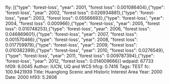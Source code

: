 fly: [{"type": 'forest-loss', "year": 2001, "forest loss": 0.001086404},{"type": 'forest-loss', "year": 2002, "forest loss": 0.026934881},{"type": 'forest-loss', "year": 2003, "forest loss": 0.05566693},{"type": 'forest-loss', "year": 2004, "forest loss": 0.000966},{"type": 'forest-loss', "year": 2005, "forest loss": 0.010748253},{"type": 'forest-loss', "year": 2006, "forest loss": 0.046869601},{"type": 'forest-loss', "year": 2007, "forest loss": 0.001570466},{"type": 'forest-loss', "year": 2008, "forest loss": 0.017759979},{"type": 'forest-loss', "year": 2009, "forest loss": 0.010382399},{"type": 'forest-loss', "year": 2010, "forest loss": 0.0276549},{"type": 'forest-loss', "year": 2011, "forest loss": 0.009787394},{"type": 'forest-loss', "year": 2012, "forest loss": 0.014009666}]
wdpaid: 67733
hf09: 6.0045
Author: IUCN, UQ and WCS
hfcg: 0.7416
Tags: TEST
fc: 100.9421939
Title: Huanglong Scenic and Historic Interest Area
Year: 2000
Date: 2000
hf93: 5.2606
